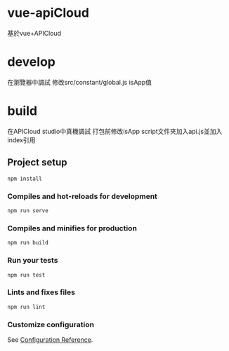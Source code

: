 # vue-apiCloud

基於vue+APICloud

# develop
在瀏覽器中調試
修改src/constant/global.js isApp值

# build
在APICloud studio中真機調試
打包前修改isApp
script文件夾加入api.js並加入index引用

## Project setup
```
npm install
```

### Compiles and hot-reloads for development
```
npm run serve
```

### Compiles and minifies for production
```
npm run build
```

### Run your tests
```
npm run test
```

### Lints and fixes files
```
npm run lint
```

### Customize configuration
See [Configuration Reference](https://cli.vuejs.org/config/).
